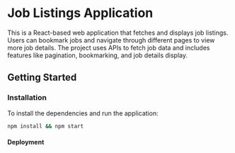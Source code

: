 # Job Listings Application

This is a React-based web application that fetches and displays job listings. Users can bookmark jobs and navigate through different pages to view more job details. The project uses APIs to fetch job data and includes features like pagination, bookmarking, and job details display.

## Getting Started

### Installation

To install the dependencies and run the application:

```bash
npm install && npm start
```
#### Deployment

